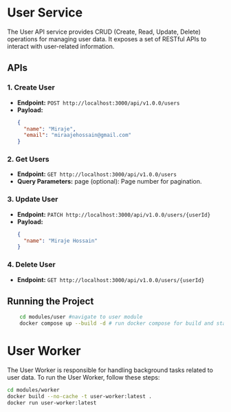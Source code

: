 # User Service

The User API service provides CRUD (Create, Read, Update, Delete) operations for managing user data. It exposes a set of RESTful APIs to interact with user-related information.

## APIs

### 1. Create User

- **Endpoint:** `POST http://localhost:3000/api/v1.0.0/users`
- **Payload:**
  ```json
  {
    "name": "Miraje",
    "email": "miraajehossain@gmail.com"
  }

### 2. Get Users
- **Endpoint:** `GET http://localhost:3000/api/v1.0.0/users`
- **Query Parameters:** page (optional): Page number for pagination.



### 3. Update User

- **Endpoint:** `PATCH http://localhost:3000/api/v1.0.0/users/{userId}`
- **Payload:**
  ```json
  {
    "name": "Miraje Hossain"
  }


### 4. Delete User
- **Endpoint:** `GET http://localhost:3000/api/v1.0.0/users/{userId}`


## Running the Project
```bash
    cd modules/user #navigate to user module
    docker compose up --build -d # run docker compose for build and start the service
```

# User Worker
The User Worker is responsible for handling background tasks related to user data. To run the User Worker, follow these steps:

```bash
cd modules/worker
docker build --no-cache -t user-worker:latest .
docker run user-worker:latest
```